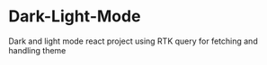 # Dark-Light-Mode
Dark and light mode react project using RTK query for fetching and handling theme
